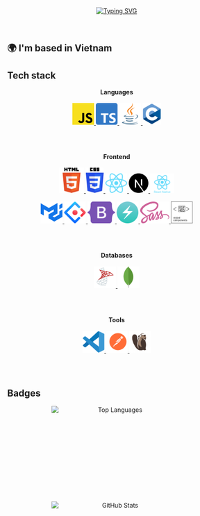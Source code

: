 <!-- Say hello -->
<div align="center">
  <a href="https://git.io/typing-svg">
    <img src="https://readme-typing-svg.demolab.com?font=Fira+Code&pause=1000&width=550&lines=Hello%2C+I'm+Vinh+Nguyen.+Front-end+Developer" alt="Typing SVG" />
  </a>
</div>

<br>
<br>

<h2 align="left">🌍 I'm based in Vietnam</h2>

<!-- Tech stack -->
<h2>Tech stack</h2>

<p align="center">
  <b>Languages</b>
  <br>
  <br>
<a href="https://developer.mozilla.org/en-US/docs/Web/JavaScript" target="_blank">
    <code><img src="./images/javascript.svg" alt="JavaScript" height="50"/></code>
  </a>
  <a href="https://developer.mozilla.org/en-US/docs/Web/JavaScript" target="_blank">
    <code><img src="./images/typescript.svg" alt="TypeScript" height="50"/></code>
  </a>
  <a href="https://www.java.com" target="_blank">
    <code><img src="./images/java.svg" alt="Java" height="50"/></code>
  </a>
  <a href="https://en.wikipedia.org/wiki/C_(programming_language)" target="_blank">
    <code><img src="./images/c.svg" alt="C" height="50"/></code>
  </a>
</p>

<br>
<br>

<p align="center">
  <b>Frontend</b>
  <br>
  <br>
  <a href="https://developer.mozilla.org/en-US/docs/Web/HTML" target="_blank">
    <code><img src="./images/html.svg" alt="HTML" height="58"/></code>
  </a>
  <a href="https://developer.mozilla.org/en-US/docs/Web/CSS" target="_blank">
    <code><img src="./images/css.svg" alt="CSS" height="58"/></code>
  </a>
  <a href="https://react.dev/" target="_blank">
    <code><img src="./images/react.svg" alt="ReactJS" height="45"/></code>
  </a>
  <a href="https://nextjs.org/" target="_blank">
    <code><img src="./images/next.svg" alt="NextJS" height="45"/></code>
  </a>
  <a href="https://reactnative.dev/" target="_blank">
    <code><img src="./images/react-native.svg" alt="ReactNative" height="45"/></code>
  </a>
  <br>
  <br>
  <a href="https://mui.com/material-ui/" target="_blank">
    <code><img src="./images/mui.svg" alt="Material UI" height="50"/></code>
  </a>
  <a href="https://ant.design/" target="_blank">
    <code><img src="./images/ant-design.svg" alt="Ant Design" height="50"/></code>
  </a>
  <a href="https://getbootstrap.com/" target="_blank">
    <code><img src="./images/bootstrap.svg" alt="Bootstrap" height="50"/></code>
  </a>
  <a href="https://www.chakra-ui.com/" target="_blank">
    <code><img src="./images/chakra-ui.svg" alt="ChakraUI" height="50"/></code>
  </a>
  <a href="https://sass-lang.com/" target="_blank">
    <code><img src="./images/sass.svg" alt="Sass" height="50"/></code>
  </a>
  <a href="https://styled-components.com/" target="_blank">
    <code><img src="./images/styled-components.svg" alt="Styled components" height="50"/></code>
  </a>
</p>

<br>
<br>


<p align="center">
  <b>Databases</b>
  <br>
  <br>
  <a href="https://www.wikiwand.com/en/Microsoft_SQL_Server" target="_blank">
    <code><img src="./images/sql-server.svg" alt="MSSQL Server" height="50"/></code>
  </a>
  <a href="https://www.mongodb.com/" target="_blank">
    <code><img src="./images/mongodb.svg" alt="MongoDB" height="50"/></code>
  </a>
</p>

<br>
<br>

<p align="center">
  <b>Tools</b>
  <br>
  <br>
  <a href="https://code.visualstudio.com/" target="_blank">
    <code><img src="./images/visual-studio-code.svg" alt="Visual Studio code" height="50"/></code>
  </a>
  <a href="https://www.postman.com/" target="_blank">
    <code><img src="./images/postman.svg" alt="Postman" height="50"/></code>
  </a>
  <a href="https://dbeaver.io/" target="_blank">
    <code><img src="./images/dbeaver.svg" alt="DBeaver" height="50"/></code>
  </a>
</p>

<br>
<br>

<h2>Badges</h2>
<p align="center" style="display: flex; justify-content: center; flex-wrap: wrap; gap: 20px;">
  <img src="https://github-readme-stats.vercel.app/api/top-langs/?username=VinhNGuyen05&layout=compact&theme=dark&hide_border=true" 
       alt="Top Languages" 
       style="min-width: 300px; max-width: 300px; height: 200px;">
<img src="https://github-readme-stats.vercel.app/api?username=VinhNGuyen05&show_icons=true&hide=&count_private=true&title_color=0891b2&text_color=ffffff&icon_color=0891b2&bg_color=1c1917&hide_border=true&show_icons=true" 
         alt="GitHub Stats" 
         style="min-width: 300px; max-width: 300px; height: 200px;">
  
</p>
